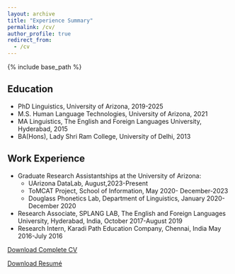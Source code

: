 ```yaml
---
layout: archive
title: "Experience Summary"
permalink: /cv/
author_profile: true
redirect_from:
  - /cv
---
```


{% include base_path %}

## Education

* PhD Linguistics, University of Arizona, 2019-2025
* M.S. Human Language Technologies, University of Arizona, 2021
* MA Linguistics, The English and Foreign Languages University, Hyderabad, 2015
* BA(Hons), Lady Shri Ram College, University of Delhi, 2013

## Work Experience

* Graduate Research Assistantships at the University of Arizona:
  * UArizona DataLab, August,2023-Present
  * ToMCAT Project, School of Information, May 2020- December-2023
  * Douglass Phonetics Lab, Department of Linguistics, January 2020-December 2020
* Research Associate, SPLANG LAB, The English and Foreign Languages University, Hyderabad, India, October 2017-August 2019
* Research Intern, Karadi Path Education Company, Chennai, India May 2016-July 2016

[Download Complete CV](https://github.com/meghavarshini/meghavarshini.github.io/blob/master/files/MKrishnaswamy_Academic_CV.pdf)

[Download Resumé](https://github.com/meghavarshini/meghavarshini.github.io/blob/master/files/mkrishnaswamy_Resume.pdf)
